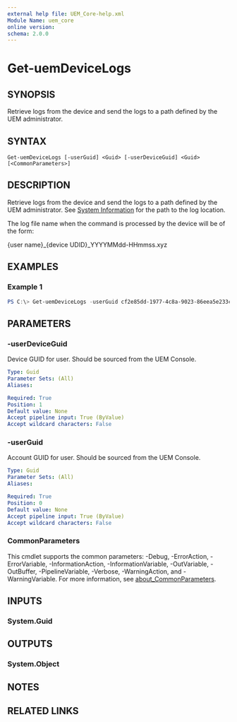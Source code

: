 ```yaml
---
external help file: UEM_Core-help.xml
Module Name: uem_core
online version:
schema: 2.0.0
---
```


# Get-uemDeviceLogs

## SYNOPSIS
Retrieve logs from the device and send the logs to a path defined by the UEM administrator.

## SYNTAX

```
Get-uemDeviceLogs [-userGuid] <Guid> [-userDeviceGuid] <Guid> [<CommonParameters>]
```

## DESCRIPTION
Retrieve logs from the device and send the logs to a path defined by the UEM administrator. See [System Information](https://developer.blackberry.com/files/bws/reference/blackberry_uem_12_12_rest/resource_Info.html#resource_Info_getSystemInfo_GET) for the path to the log location.

The log file name when the command is processed by the device will be of the form:

{user name}_{device UDID}_YYYYMMdd-HHmmss.xyz

## EXAMPLES

### Example 1
```powershell
PS C:\> Get-uemDeviceLogs -userGuid cf2e85dd-1977-4c8a-9023-86eea5e233c6 -userDeviceGuid 60d360cb-7e8d-49ba-a902-c8ce8678cde2
```

## PARAMETERS

### -userDeviceGuid
Device GUID for user.  Should be sourced from the UEM Console.

```yaml
Type: Guid
Parameter Sets: (All)
Aliases:

Required: True
Position: 1
Default value: None
Accept pipeline input: True (ByValue)
Accept wildcard characters: False
```

### -userGuid
Account GUID for user.  Should be sourced from the UEM Console.

```yaml
Type: Guid
Parameter Sets: (All)
Aliases:

Required: True
Position: 0
Default value: None
Accept pipeline input: True (ByValue)
Accept wildcard characters: False
```

### CommonParameters
This cmdlet supports the common parameters: -Debug, -ErrorAction, -ErrorVariable, -InformationAction, -InformationVariable, -OutVariable, -OutBuffer, -PipelineVariable, -Verbose, -WarningAction, and -WarningVariable. For more information, see [about_CommonParameters](http://go.microsoft.com/fwlink/?LinkID=113216).

## INPUTS

### System.Guid

## OUTPUTS

### System.Object
## NOTES

## RELATED LINKS
